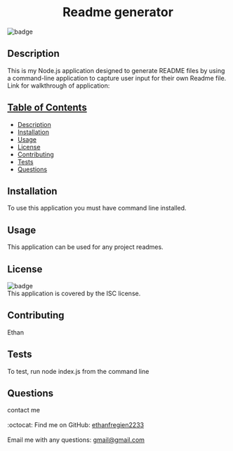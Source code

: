 
<h1 align="center">Readme generator</h1>

![badge](https://img.shields.io/badge/license-ISC-brightgreen)<br />

## Description
This is my Node.js application designed to generate README files by using a command-line application to capture user input for their own Readme file. Link for walkthrough of application: <a href="./test.mp4" >
## Table of Contents
- [Description](#description)
- [Installation](#installation)
- [Usage](#usage)
- [License](#license)
- [Contributing](#contributing)
- [Tests](#tests)
- [Questions](#questions)
## Installation
To use this application you must have command line installed.
## Usage
This application can be used for any project readmes.
## License
![badge](https://img.shields.io/badge/license-ISC-brightgreen)
<br />
This application is covered by the ISC license. 
## Contributing
Ethan
## Tests
To test, run node index.js from the command line
## Questions
contact me<br />
<br />
:octocat: Find me on GitHub: [ethanfregien2233](https://github.com/ethanfregien2233)<br />
<br />
Email me with any questions: gmail@gmail.com<br /><br />
  